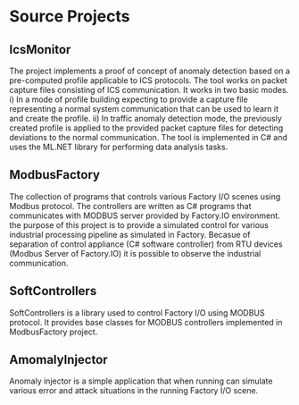 # Source Projects

## IcsMonitor

The project implements a proof of concept of anomaly detection based on a pre-computed profile applicable to ICS protocols. 
The tool works on packet capture files consisting of ICS communication. It works in two basic modes. i) In a mode of profile building expecting to provide a capture file representing a normal system communication that can be used to learn it and create the profile. ii) In traffic anomaly detection mode, the previously created profile is applied to the provided packet capture files for detecting deviations to the normal communication. 
The tool is implemented in C# and uses the ML.NET library for performing data analysis tasks.

## ModbusFactory

The collection of programs that controls various Factory I/O scenes using Modbus protocol. The controllers are written as C# programs
that communicates with MODBUS server provided by Factory.IO environment. the purpose of this project is to provide a simulated control 
for various industrial processing pipeline as simulated in Factory. Becasue of separation of control appliance (C# software controller) from RTU devices (Modbus Server of Factory.IO) it is possible to observe the industrial communication. 

## SoftControllers

SoftControllers is a library used to control Factory I/O using MODBUS protocol. It provides base classes for MODBUS controllers implemented in ModbusFactory project.  

## AmomalyInjector

Anomaly injector is a simple application that when running can simulate various error and attack situations in the running Factory I/O scene.  
